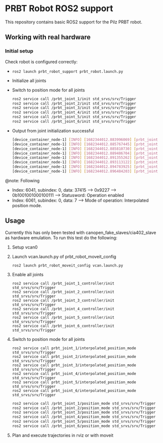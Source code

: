 # PRBT Robot ROS2 support
This repository contains basic ROS2 support for the Pilz PRBT robot.

## Working with real hardware

### Initial setup
Check robot is configured correctly:
- `ros2 launch prbt_robot_support prbt_robot.launch.py`
- Initialize all joints
- Switch to position mode for all joints
    ```bash
    ros2 service call /prbt_joint_1/init std_srvs/srv/Trigger
    ros2 service call /prbt_joint_2/init std_srvs/srv/Trigger
    ros2 service call /prbt_joint_3/init std_srvs/srv/Trigger
    ros2 service call /prbt_joint_4/init std_srvs/srv/Trigger
    ros2 service call /prbt_joint_5/init std_srvs/srv/Trigger
    ros2 service call /prbt_joint_6/init std_srvs/srv/Trigger
    ```
- Output from joint initialization successful

    ```bash
    [device_container_node-1] [INFO] [1682344012.883996069] [prbt_joint_6]: Initialised object: node_id X, index 6041, subindex 0, data 37415, RPDO: yes, TPDO: no
    [device_container_node-1] [INFO] [1682344012.885767445] [prbt_joint_6]: Initialised object: node_id X, index 6040, subindex 0, data 271, RPDO: no, TPDO: yes
    [device_container_node-1] [INFO] [1682344012.885810730] [prbt_joint_6]: Initialised object: node_id X, index 6061, subindex 0, data 7, RPDO: yes, TPDO: no
    [device_container_node-1] [INFO] [1682344012.889486704] [prbt_joint_6]: Initialised object: node_id X, index 6060, subindex 0, data 0, RPDO: no, TPDO: yes
    [device_container_node-1] [INFO] [1682344012.891355262] [prbt_joint_6]: Initialised object: node_id X, index 6502, subindex 0, data 67, RPDO: no, TPDO: no
    [device_container_node-1] [INFO] [1682344012.893113122] [prbt_joint_6]: Initialised object: node_id X, index 60c1, subindex 1, data 0, RPDO: no, TPDO: yes
    [device_container_node-1] [INFO] [1682344012.894783925] [prbt_joint_6]: Initialised object: node_id X, index 6042, subindex 0, data 0, RPDO: no, TPDO: no
    [device_container_node-1] [INFO] [1682344012.896484203] [prbt_joint_6]: Initialised object: node_id X, index 607a, subindex 0, data 0, RPDO: no, TPDO: yes
    ```

@note: Following
- Index: 6041, subindex: 0, data: 37415 --> 0x9227 --> 0b1001001000100111 --> Statusword: Operation enabled
- Index: 6061, subindex: 0, data: 7 --> Mode of operation: Interpolated position mode.

## Usage
Currently this has only been tested with canopen_fake_slaves/cia402_slave as hardware emulation.
To run this test do the following:

1. Setup vcan0
2. Launch vcan.launch.py of prbt_robot_moveit_config
    ```
    ros2 launch prbt_robot_moveit_config vcan.launch.py
    ```

3. Enable all joints
    ```
    ros2 service call /prbt_joint_1_controller/init std_srvs/srv/Trigger
    ros2 service call /prbt_joint_2_controller/init std_srvs/srv/Trigger
    ros2 service call /prbt_joint_3_controller/init std_srvs/srv/Trigger
    ros2 service call /prbt_joint_4_controller/init std_srvs/srv/Trigger
    ros2 service call /prbt_joint_5_controller/init std_srvs/srv/Trigger
    ros2 service call /prbt_joint_6_controller/init std_srvs/srv/Trigger
    ```

4. Switch to position mode for all joints
    ```
    ros2 service call prbt_joint_1/interpolated_position_mode std_srvs/srv/Trigger
    ros2 service call prbt_joint_2/interpolated_position_mode std_srvs/srv/Trigger
    ros2 service call prbt_joint_3/interpolated_position_mode std_srvs/srv/Trigger
    ros2 service call prbt_joint_4/interpolated_position_mode std_srvs/srv/Trigger
    ros2 service call prbt_joint_5/interpolated_position_mode std_srvs/srv/Trigger
    ros2 service call prbt_joint_6/interpolated_position_mode std_srvs/srv/Trigger
    ```

    ```bash
    ros2 service call /prbt_joint_1/position_mode std_srvs/srv/Trigger
    ros2 service call /prbt_joint_2/position_mode std_srvs/srv/Trigger
    ros2 service call /prbt_joint_3/position_mode std_srvs/srv/Trigger
    ros2 service call /prbt_joint_4/position_mode std_srvs/srv/Trigger
    ros2 service call /prbt_joint_5/position_mode std_srvs/srv/Trigger
    ros2 service call /prbt_joint_6/position_mode std_srvs/srv/Trigger
    ```

5. Plan and execute trajectories in rviz or with moveit
